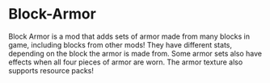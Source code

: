 # Block-Armor

Block Armor is a mod that adds sets of armor made from many blocks in game, including blocks from other mods! They have different stats, depending on the block the armor is made from. Some armor sets also have effects when all four pieces of armor are worn. The armor texture also supports resource packs!
